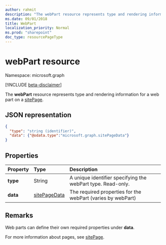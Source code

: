 ```yaml
---
author: rahmit
description: "The webPart resource represents type and rendering information for a web part on a sitePage."
ms.date: 09/01/2018
title: WebPart
localization_priority: Normal
ms.prod: "sharepoint"
doc_type: resourcePageType
---
```

# webPart resource

Namespace: microsoft.graph

[!INCLUDE [beta-disclaimer](../../includes/beta-disclaimer.md)]

The **webPart** resource represents type and rendering information for a web part on a [sitePage](sitepage.md).

## JSON representation

<!-- {
  "blockType": "resource",
  "optionalProperties": [  ],
  "@odata.type": "microsoft.graph.webPart"
}-->

```json
{
  "type": "string (identifier)",
  "data": {"@odata.type":"microsoft.graph.sitePageData"}
}
```

## Properties

| Property                | Type             | Description
|:------------------------|:-----------------|:----------------------------------
| **type**                | String           | A unique identifier specifying the webPart type. Read-only.
| **data**                | [sitePageData][] | The required properties for the webPart (varies by webPart)

[sitePageData]: sitepagedata.md

## Remarks

Web parts can define their own required properties under **data**.

For more information about pages, see [sitePage](sitepage.md).
<!--
{
  "type": "#page.annotation",
  "description": "Defines a control resource",
  "keywords": "",
  "section": "documentation",
  "tocPath": "Control",
  "suppressions": []
}
-->
